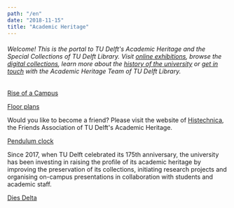 ```yaml
---
path: "/en"
date: "2018-11-15"
title: "Academic Heritage"
---
```


###### Welcome! This is the portal to TU Delft's Academic Heritage and the Special Collections of TU Delft Library. Visit [online exhibitions](/en/exhibitions/), browse the [digital collections](/en/collections/), learn more about the [history of the university](/en/publications/) or [get in touch](/en/about/) with the Academic Heritage Team of TU Delft Library.

<div class="blocks">
<div class="block tint yellow cutcorners w-5 h-8 image">

[Rise of a Campus](/en/exhibitions/rise-of-a-campus)
</div>
<div class="block cutcorners w-7 h-5 image">

[Floor plans](/en/collections/tu-cre-tib)
</div>

<div class="block cutcorners w-3 h-3 info">

Would you like to become a friend? Please visit the website of <a href="http://beta.histechnica.nl">Histechnica</a>, the Friends Association of TU Delft's Academic Heritage.

</div>
<div class="block tint copper cutcorners w-4 h-7 image">

[Pendulum clock](/en/objects/photo-schwartz-slingeruurwerk)
</div>
<div class="block cutcorners w-8 h-4 title">

Since 2017, when TU Delft celebrated its 175th anniversary, the university has been investing in raising the profile of its academic heritage by improving the preservation of its collections, initiating research projects and organising on-campus presentations in collaboration with students and academic staff.
</div>

<div class="block cutcorners w-3 h-3 article">

[Dies Delta](/en/publications/dies)
</div>
</div>

